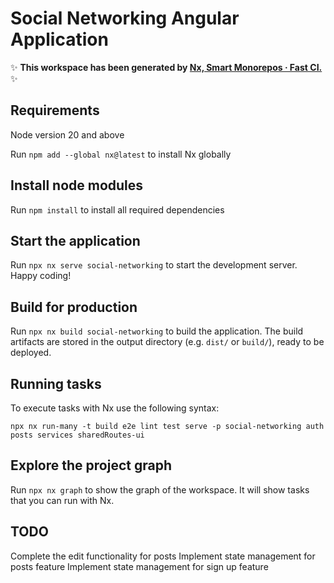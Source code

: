 # Social Networking Angular Application

✨ **This workspace has been generated by [Nx, Smart Monorepos · Fast CI.](https://nx.dev)** ✨

## Requirements

Node version 20 and above

Run `npm add --global nx@latest` to install Nx globally

## Install node modules

Run `npm install` to install all required dependencies

## Start the application

Run `npx nx serve social-networking` to start the development server. Happy coding!

## Build for production

Run `npx nx build social-networking` to build the application. The build artifacts are stored in the output directory (e.g. `dist/` or `build/`), ready to be deployed.

## Running tasks

To execute tasks with Nx use the following syntax:

```
npx nx run-many -t build e2e lint test serve -p social-networking auth posts services sharedRoutes-ui
```

## Explore the project graph

Run `npx nx graph` to show the graph of the workspace.
It will show tasks that you can run with Nx.

## TODO

Complete the edit functionality for posts
Implement state management for posts feature
Implement state management for sign up feature